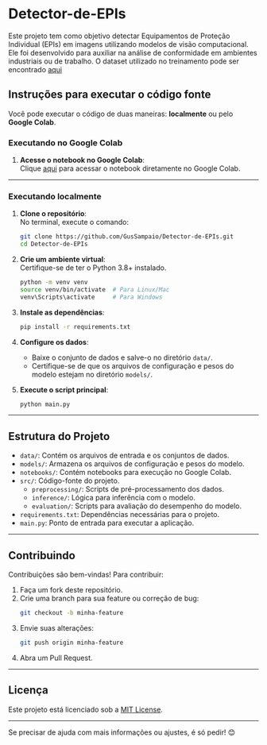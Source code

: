 # Detector-de-EPIs

Este projeto tem como objetivo detectar Equipamentos de Proteção Individual (EPIs) em imagens utilizando modelos de visão computacional. Ele foi desenvolvido para auxiliar na análise de conformidade em ambientes industriais ou de trabalho.
O dataset utilizado no treinamento pode ser encontrado [aqui](https://www.kaggle.com/datasets/snehilsanyal/construction-site-safety-image-dataset-roboflow/data)

## Instruções para executar o código fonte

Você pode executar o código de duas maneiras: **localmente** ou pelo **Google Colab**.

### Executando no Google Colab

1. **Acesse o notebook no Google Colab**:  
   Clique [aqui](LINK) para acessar o notebook diretamente no Google Colab.

---

### Executando localmente

1. **Clone o repositório**:  
   No terminal, execute o comando:  
   ```bash
   git clone https://github.com/GusSampaio/Detector-de-EPIs.git
   cd Detector-de-EPIs
   ```

2. **Crie um ambiente virtual**:  
   Certifique-se de ter o Python 3.8+ instalado.  
   ```bash
   python -m venv venv
   source venv/bin/activate  # Para Linux/Mac
   venv\Scripts\activate     # Para Windows
   ```

3. **Instale as dependências**:  
   ```bash
   pip install -r requirements.txt
   ```

4. **Configure os dados**:  
   - Baixe o conjunto de dados e salve-o no diretório `data/`.
   - Certifique-se de que os arquivos de configuração e pesos do modelo estejam no diretório `models/`.

5. **Execute o script principal**:  
   ```bash
   python main.py
   ```

---

## Estrutura do Projeto

- `data/`: Contém os arquivos de entrada e os conjuntos de dados.
- `models/`: Armazena os arquivos de configuração e pesos do modelo.
- `notebooks/`: Contém notebooks para execução no Google Colab.
- `src/`: Código-fonte do projeto.
  - `preprocessing/`: Scripts de pré-processamento dos dados.
  - `inference/`: Lógica para inferência com o modelo.
  - `evaluation/`: Scripts para avaliação do desempenho do modelo.
- `requirements.txt`: Dependências necessárias para o projeto.
- `main.py`: Ponto de entrada para executar a aplicação.

---

## Contribuindo

Contribuições são bem-vindas! Para contribuir:

1. Faça um fork deste repositório.
2. Crie uma branch para sua feature ou correção de bug:  
   ```bash
   git checkout -b minha-feature
   ```
3. Envie suas alterações:  
   ```bash
   git push origin minha-feature
   ```
4. Abra um Pull Request.

---

## Licença

Este projeto está licenciado sob a [MIT License](LICENSE).

--- 

Se precisar de ajuda com mais informações ou ajustes, é só pedir! 😊
